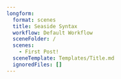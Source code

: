```yaml
---
longform:
  format: scenes
  title: Seaside Syntax
  workflow: Default Workflow
  sceneFolder: /
  scenes:
    - First Post!
  sceneTemplate: Templates/Title.md
  ignoredFiles: []
---
```

